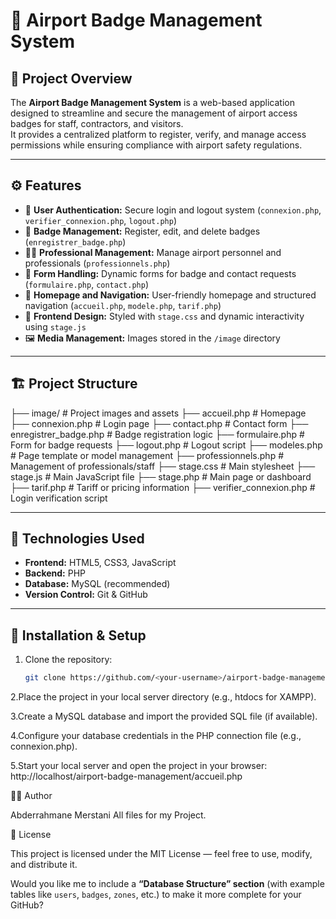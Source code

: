 # 🛫 Airport Badge Management System

## 📘 Project Overview
The **Airport Badge Management System** is a web-based application designed to streamline and secure the management of airport access badges for staff, contractors, and visitors.  
It provides a centralized platform to register, verify, and manage access permissions while ensuring compliance with airport safety regulations.

---

## ⚙️ Features
- 🔐 **User Authentication:** Secure login and logout system (`connexion.php`, `verifier_connexion.php`, `logout.php`)
- 🧾 **Badge Management:** Register, edit, and delete badges (`enregistrer_badge.php`)
- 👨‍💼 **Professional Management:** Manage airport personnel and professionals (`professionnels.php`)
- 🧩 **Form Handling:** Dynamic forms for badge and contact requests (`formulaire.php`, `contact.php`)
- 📄 **Homepage and Navigation:** User-friendly homepage and structured navigation (`accueil.php`, `modele.php`, `tarif.php`)
- 🎨 **Frontend Design:** Styled with `stage.css` and dynamic interactivity using `stage.js`
- 🖼️ **Media Management:** Images stored in the `/image` directory

---

## 🏗️ Project Structure
├── image/ # Project images and assets
├── accueil.php # Homepage
├── connexion.php # Login page
├── contact.php # Contact form
├── enregistrer_badge.php # Badge registration logic
├── formulaire.php # Form for badge requests
├── logout.php # Logout script
├── modeles.php # Page template or model management
├── professionnels.php # Management of professionals/staff
├── stage.css # Main stylesheet
├── stage.js # Main JavaScript file
├── stage.php # Main page or dashboard
├── tarif.php # Tariff or pricing information
├── verifier_connexion.php # Login verification script

---

## 🧰 Technologies Used
- **Frontend:** HTML5, CSS3, JavaScript  
- **Backend:** PHP  
- **Database:** MySQL (recommended)  
- **Version Control:** Git & GitHub  

---

## 🚀 Installation & Setup
1. Clone the repository:
   ```bash
   git clone https://github.com/<your-username>/airport-badge-management.git
2.Place the project in your local server directory (e.g., htdocs for XAMPP).

3.Create a MySQL database and import the provided SQL file (if available).

4.Configure your database credentials in the PHP connection file (e.g., connexion.php).

5.Start your local server and open the project in your browser:
      http://localhost/airport-badge-management/accueil.php

🧑‍💻 Author

Abderrahmane Merstani
All files for my Project.

📜 License

This project is licensed under the MIT License — feel free to use, modify, and distribute it.


Would you like me to include a **“Database Structure” section** (with example tables like `users`, `badges`, `zones`, etc.) to make it more complete for your GitHub?

